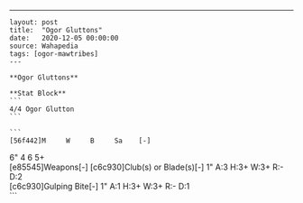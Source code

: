 ---
    layout: post
    title:  "Ogor Gluttons"
    date:   2020-12-05 00:00:00
    source: Wahapedia
    tags: [ogor-mawtribes]
    ---
    
    **Ogor Gluttons**
    
    **Stat Block**
    ```
    4/4 Ogor Glutton
    ```
    
    ```
    [56f442]M     W     B     Sa    [-]
6"    4     6     5+    
[e85545]Weapons[-]
[c6c930]Club(s) or Blade(s)[-]
1"     A:3    H:3+   W:3+   R:-    D:2   
[c6c930]Gulping Bite[-]
1"     A:1    H:3+   W:3+   R:-    D:1   
    ```
    
    
    
